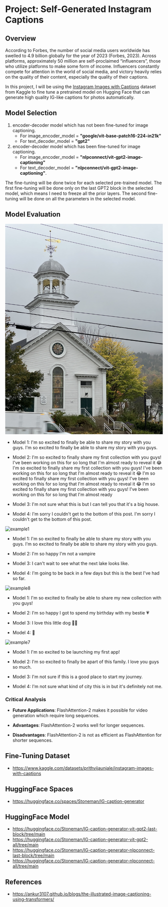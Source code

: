 # Project: Self-Generated Instagram Captions

## Overview
According to Forbes, the number of social media users worldwide has swelled to 4.9 billion globally for the year of 2023 (Forbes, 2023). Across platforms, approximately 50 million are self-proclaimed “influencers”, those who utilize platforms to make some form of income. Influencers constantly compete for attention in the world of social media, and victory heavily relies on the quality of their content, especially the quality of their captions.

In this project, I will be using the [Instagram Images with Captions](https://www.kaggle.com/datasets/prithvijaunjale/instagram-images-with-captions) dataset from Kaggle to fine tune a pretrained model on Hugging Face that can generate high quality IG-like captions for photos automatically. 


## Model Selection
1. encoder-decoder model which has not been fine-tuned for image captioning.  
    - For image_encoder_model = **"google/vit-base-patch16-224-in21k"** 
    - For text_decoder_model = **"gpt2"**
2. encoder-decoder model which has been fine-tuned for image captioning. 
    - For image_encoder_model = **"nlpconnect/vit-gpt2-image-captioning"** 
    - For text_decoder_model = **"nlpconnect/vit-gpt2-image-captioning"**.

The fine-tuning will be done twice for each selected pre-trained model. The first fine-tuning will be done only on the last GPT2 block in the selected model, which means I need to freeze all the prior layers. The second fine-tuning will be done on all the parameters in the selected model.

## Model Evaluation
![example5](https://github.com/Stonemannn/Transformers/blob/124f2c7ade694a7d302463f5385c0a786d90ae92/Final-Project-Automatic-IG-Caption-Generator/test_images/example5.JPG)

- Model 1: I'm so excited to finally be able to share my story with you guys. I'm so excited to finally be able to share my story with you guys. 

- Model 2: I'm so excited to finally share my first collection with you guys! I've been working on this for so long that I'm almost ready to reveal it 😂 I'm so excited to finally share my first collection with you guys! I've been working on this for so long that I'm almost ready to reveal it 😂 I'm so excited to finally share my first collection with you guys! I've been working on this for so long that I'm almost ready to reveal it 😂 I'm so excited to finally share my first collection with you guys! I've been working on this for so long that I'm almost ready

- Model 3: I'm not sure what this is but I can tell you that it's a big house. 

- Model 4: I'm sorry I couldn't get to the bottom of this post. I'm sorry I couldn't get to the bottom of this post. 

![example1](https://github.com/Stonemannn/Transformers/blob/124f2c7ade694a7d302463f5385c0a786d90ae92/Final-Project-Automatic-IG-Caption-Generator/test_images/example1.JPG)

- Model 1: I'm so excited to finally be able to share my story with you guys. I'm so excited to finally be able to share my story with you guys. 

- Model 2: I'm so happy I'm not a vampire 

- Model 3: I can't wait to see what the next lake looks like. 

- Model 4: I'm going to be back in a few days but this is the best I've had so far. 

![example8](https://github.com/Stonemannn/Transformers/blob/124f2c7ade694a7d302463f5385c0a786d90ae92/Final-Project-Automatic-IG-Caption-Generator/test_images/example8.JPG)

- Model 1: I'm so excited to finally be able to share my new collection with you guys! 

- Model 2: I'm so happy I got to spend my birthday with my bestie 💗 

- Model 3: I love this little dog 💙💙 

- Model 4: 💜 

![example7](https://github.com/Stonemannn/Transformers/blob/124f2c7ade694a7d302463f5385c0a786d90ae92/Final-Project-Automatic-IG-Caption-Generator/test_images/example7.JPG)

- Model 1: I'm so excited to be launching my first app! 

- Model 2: I'm so excited to finally be apart of this family. I love you guys so much. 

- Model 3: I'm not sure if this is a good place to start my journey. 

- Model 4: I'm not sure what kind of city this is in but it's definitely not me.

### Critical Analysis
- **Future Applications**: FlashAttention-2 makes it possible for video generation which require long sequences.

- **Advantages**: FlashAttention-2 works well for longer sequences.

- **Disadvantages**: FlashAttention-2 is not as efficient as FlashAttention for shorter sequences.

## Fine-Tuning Dataset
- https://www.kaggle.com/datasets/prithvijaunjale/instagram-images-with-captions

## HuggingFace Spaces
- https://huggingface.co/spaces/Stoneman/IG-caption-generator

## HuggingFace Model
- https://huggingface.co/Stoneman/IG-caption-generator-vit-gpt2-last-block/tree/main
- https://huggingface.co/Stoneman/IG-caption-generator-vit-gpt2-all/tree/main
- https://huggingface.co/Stoneman/IG-caption-generator-nlpconnect-last-block/tree/main
- https://huggingface.co/Stoneman/IG-caption-generator-nlpconnect-all/tree/main

## References

- https://ankur3107.github.io/blogs/the-illustrated-image-captioning-using-transformers/
